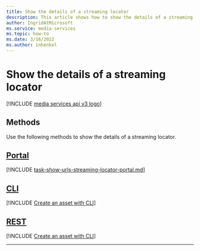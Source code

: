 ```yaml
---
title: Show the details of a streaming locator
description: This article shows how to show the details of a streaming locator.
author: IngridAtMicrosoft
ms.service: media-services
ms.topic: how-to
ms.date: 3/16/2022
ms.author: inhenkel
---
```


# Show the details of a streaming locator

[!INCLUDE [media services api v3 logo](./includes/v3-hr.md)]

## Methods

Use the following methods to show the details of a streaming locator.

## [Portal](#tab/portal/)

[!INCLUDE [task-show-urls-streaming-locator-portal.md](./includes/task-show-urls-streaming-locator-portal.md)]

## [CLI](#tab/cli/)

[!INCLUDE [Create an asset with CLI](includes/task-show-streaming-locator-cli.md)]

## [REST](#tab/rest/)

[!INCLUDE [Create an asset with CLI](includes/task-get-streaming-locator-rest.md)]

---
